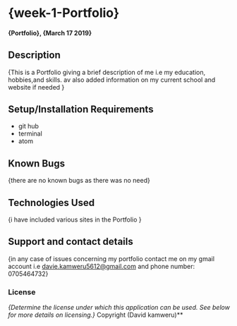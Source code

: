 # {week-1-Portfolio}
#### {Portfolio}, {March 17 2019}
####
## Description
{This is a Portfolio giving a brief description  of me i.e my education, hobbies,and skills. av also added information on my current school and website if needed }
## Setup/Installation Requirements
* git hub
* terminal
* atom

## Known Bugs
{there are no known bugs as there was no need}
## Technologies Used
{i have included various sites in the Portfolio  }
## Support and contact details
{in any case of issues concerning my portfolio contact me on my gmail account i.e davie.kamweru5612@gmail.com and phone number: 0705464732}
### License
*{Determine the license under which this application can be used.  See below for more details on licensing.}*
Copyright (David kamweru)**
